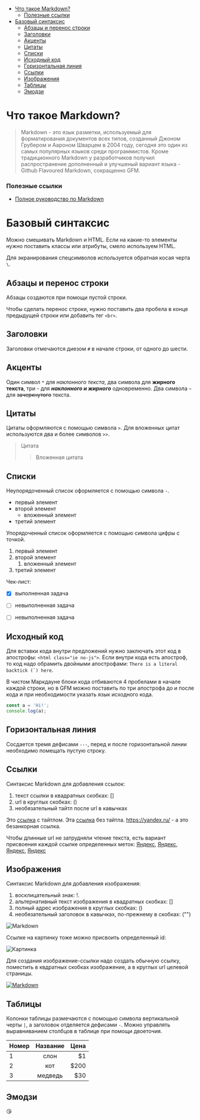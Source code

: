 - [Что такое Markdown?](#что-такое-markdown)
    - [Полезные ссылки](#полезные-ссылки)
- [Базовый синтаксис](#базовый-синтаксис)
  - [Абзацы и перенос строки](#абзацы-и-перенос-строки)
  - [Заголовки](#заголовки)
  - [Акценты](#акценты)
  - [Цитаты](#цитаты)
  - [Списки](#списки)
  - [Исходный код](#исходный-код)
  - [Горизонтальная линия](#горизонтальная-линия)
  - [Ссылки](#ссылки)
  - [Изображения](#изображения)
  - [Таблицы](#таблицы)
  - [Эмодзи](#эмодзи)

# Что такое Markdown?
> Markdown - это язык разметки, используемый для форматирования документов всех типов, созданный Джоном Грубером и Аароном Шварцем в 2004 году, сегодня это один из самых популярных языков среди программистов. Кроме традиционного Markdown у разработчиков получил распространение дополненный и улучшеный вариант языка - Github Flavoured Markdown, сокращенно GFM.
### Полезные ссылки
- [Полное руководство по Markdown](https://ru.markdown.net.br/)

# Базовый синтаксис
Mожно смешивать Markdown и HTML. Если на какие-то элементы нужно поставить классы или атрибуты, смело используем HTML.

Для экранирования спецсимволов используется обратная косая черта `\`.
## Абзацы и перенос строки
Абзацы создаются при помощи пустой строки.

Чтобы сделать перенос строки, нужно поставить два пробела в конце предыдущей строки или добавить тег `<br>`.
## Заголовки
Заголовки отмечаются диезом `#` в начале строки, от одного до шести.

## Акценты
Один символ `*` для *наклонного текста*, два символа для **жирного текста**, три - для ***наклонного и жирного*** одновременно.
Два символа `~` для ~~зачеркнутого~~ текста.

## Цитаты
Цитаты оформляются с помощью символа `>`. Для вложенных цитат используются два и более символов `>>`.
> Цитата
>> Вложенная цитата

## Списки
Неупорядоченный список оформляется с помощью символа `-`.
- первый элемент
- второй элемент
  - вложенный элемент
- третий элемент

Упорядоченный список оформляется с помощью символа цифры с точкой.
1. первый элемент
2. второй элемент
   1. вложенный элемент
3. третий элемент

Чек-лист:
- [X] выполненная задача
- [ ] невыполненная задача
- [ ] невыполненная задача


## Исходный код
Для вставки кода внутри предложений нужно заключать этот код в апострофы: `<html class="ie no-js">`. Если внутри кода есть апостроф, то код надо обрамить двойными апострофами: ``There is a literal backtick (`) here``.

В чистом Маркдауне блоки кода отбиваются 4 пробелами в начале каждой строки, но в GFM можно поставить по три апострофа до и после кода и при необходимости указать язык исходного кода.
``` javascript
const a = 'Hi!';
console.log(a);
```

## Горизонтальная линия
Сосдается тремя дефисами `---`, перед и после горизонтальной линии необходимо помещать пустую строку.

## Ссылки
Cинтаксис Markdown для добавления ссылок:
1. текст ссылки в квадратных скобках: []
2. url в круглых скобках: ()
3. необязательный тайтл после url в кавычках

Это [ссылка](https://yandex.ru/ "Yandex") с тайтлом.
Эта [ссылка](https://yandex.ru/) без тайтла.
<https://yandex.ru/> - а это безанкорная ссылка.

Чтобы длинные url не затрудняли чтение текста, есть вариант присвоения каждой ссылке определенных меток: [Яндекс][id], [Яндекс][1], [Яндекс][2],
[Яндекс][]

[id]: https://yandex.ru/ "Сайт Яндекса"
[1]: https://yandex.ru/ 'Сайт Яндекса'
[2]: https://yandex.ru/ (Сайт "Яндекса")
[Яндекс]: https://yandex.ru/

## Изображения
Синтаксис Markdown для добавления изображения:
1. восклицательный знак: !.
2. альтернативный текст изображения в квадратных скобках: []
3. полный адрес изображения в круглых скобках: ()
4. необязательный заголовок в кавычках, по-прежнему в скобках: ("")

![Markdown](https://markdown.net.br/assets/img/basic-syntax/markdown-logo-small.png "Логотип Markdown")

Ссылке на картинку тоже можно присвоить определенный id:

![Картинка][logo]

[logo]: https://markdown.net.br/assets/img/basic-syntax/markdown-logo-small.png "Логотип Markdown"

Для создания изображение-ссылки надо создать обычную ссылку, поместить в квдратных скобках изображение, а в круглых url целевой страницы.

[![Markdown](https://markdown.net.br/assets/img/basic-syntax/markdown-logo-small.png "Логотип Markdown")](#)

## Таблицы
Колонки таблицы размечаются с помощью символа вертикальной черты `|`, а заголовок отделяется дефисами `-`. Можно управлять выравниванием столбцов в таблице при помощи двоеточия.

| Номер | Название | Цена |
| -- |:--:| --:|
| 1 | слон | $1 |
| 2 | кот | $200 |
| 3 | медведь | $30 |

## Эмодзи
:kissing_heart:
